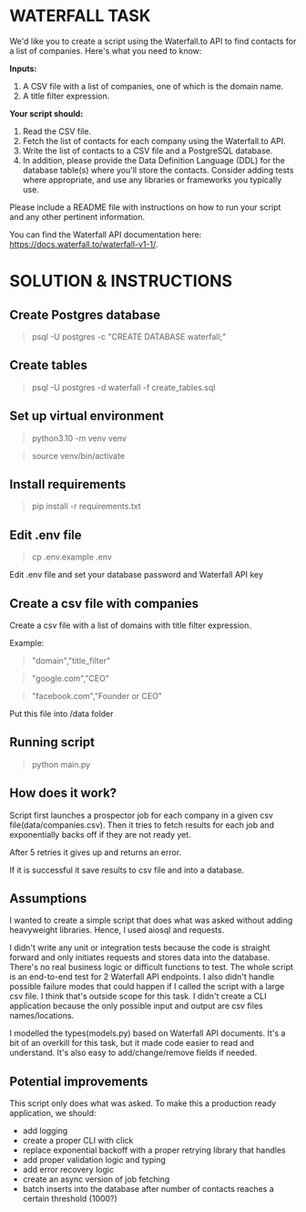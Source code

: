 # WATERFALL TASK

We'd like you to create a script using the Waterfall.to API to find contacts for a list of companies. Here's what you need to know: 

**Inputs:**

1. A CSV file with a list of companies, one of which is the domain name. 
2. A title filter expression. 

**Your script should:** 

1. Read the CSV file. 
2. Fetch the list of contacts for each company using the Waterfall.to API. 
3. Write the list of contacts to a CSV file and a PostgreSQL database. 
4. In addition, please provide the Data Definition Language (DDL) for the database table(s) where you'll store the contacts. Consider adding tests where appropriate, and use any libraries or frameworks you typically use. 

Please include a README file with instructions on how to run your script and any other pertinent information. 

You can find the Waterfall API documentation here: https://docs.waterfall.to/waterfall-v1-1/. 

# SOLUTION & INSTRUCTIONS

## Create Postgres database

> psql -U postgres -c "CREATE DATABASE waterfall;"

## Create tables

> psql -U postgres -d waterfall -f create_tables.sql

## Set up virtual environment

> python3.10 -m venv venv
 
> source venv/bin/activate

## Install requirements
> pip install -r requirements.txt

## Edit .env file

> cp .env.example .env

Edit .env file and set your database password and Waterfall API key

## Create a csv file with companies

Create a csv file with a list of domains with title filter expression.

Example:

> "domain","title_filter"

> "google.com","CEO"

> "facebook.com","Founder or CEO"

Put this file into /data folder

## Running script

> python main.py

## How does it work?

Script first launches a prospector job for each company in a given csv file(data/companies.csv).
Then it tries to fetch results for each job and exponentially backs off if they are not ready yet.

After 5 retries it gives up and returns an error.

If it is successful it save results to csv file and into a database.

## Assumptions 

I wanted to create a simple script that does what was asked without adding heavyweight libraries. 
Hence, I used aiosql and requests.

I didn't write any unit or integration tests because the code is straight forward and only initiates requests and stores data into the database.
There's no real business logic or difficult functions to test. The whole script is an end-to-end test for 2 Waterfall API endpoints.
I also didn't handle possible failure modes that could happen if I called the script with a large csv file. I think that's outside scope for this task.
I didn't create a CLI application because the only possible input and output are csv files names/locations.

I modelled the types(models.py) based on Waterfall API documents. It's a bit of an overkill for this task, but it made code easier to read and understand. It's also easy to add/change/remove fields if needed. 

## Potential improvements

This script only does what was asked. To make this a production ready application, we should:
- add logging
- create a proper CLI with click
- replace exponential backoff with a proper retrying library that handles
- add proper validation logic and typing
- add error recovery logic
- create an async version of job fetching
- batch inserts into the database after number of contacts reaches a certain threshold (1000?)



